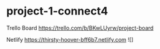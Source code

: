 # project-1-connect4

Trello Board
https://trello.com/b/BKwLUyrw/project-board

Netlify
https://thirsty-hoover-bff6b7.netlify.com
![]
